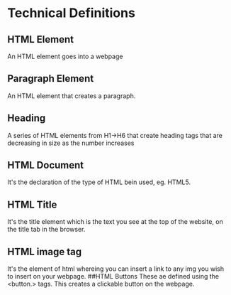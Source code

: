 # Technical Definitions
## HTML Element
An HTML element goes into a webpage
## Paragraph Element
An HTML element that creates a paragraph.
## Heading
A series of HTML elements from H1->H6 that create heading tags that are decreasing in size as the number increases
## HTML Document
It's the declaration of the type of HTML bein used, eg. HTML5.
## HTML Title
It's the title element which is the text you see at the top of the website, on the title tab in the browser.
## HTML image tag
It's the element of html whereing you can insert a link to any img you wish to insert on your webpage. 
##HTML Buttons
These ae defined using the <button.> tags. This creates a clickable button on the webpage.

